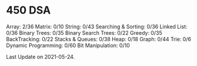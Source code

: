 # 450 DSA
Array: 2/36
Matrix: 0/10
String: 0/43
Searching & Sorting: 0/36
Linked List: 0/36
Binary Trees: 0/35
Binary Search Trees: 0/22
Greedy: 0/35
BackTracking: 0/22
Stacks & Queues: 0/38
Heap: 0/18
Graph: 0/44
Trie: 0/6
Dynamic Programming: 0/60
Bit Manipulation: 0/10

Last Update on 2021-05-24.